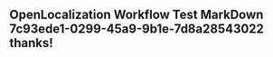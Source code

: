 <properties
ms.topic="hero-topic"
ms.test1="hero-topic"
ms.test2="test"/>


## OpenLocalization Workflow Test MarkDown 7c93ede1-0299-45a9-9b1e-7d8a28543022 thanks!



<!--HONumber=Sep16_HO1-->


